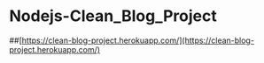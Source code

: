 # Nodejs-Clean_Blog_Project
##[https://clean-blog-project.herokuapp.com/](https://clean-blog-project.herokuapp.com/)
